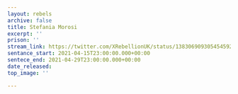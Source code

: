 ```yaml
---
layout: rebels
archive: false
title: Stefania Morosi
excerpt: ''
prison: ''
stream_link: https://twitter.com/XRebellionUK/status/1383069093054545927
sentance_start: 2021-04-15T23:00:00.000+00:00
sentece_end: 2021-04-29T23:00:00.000+00:00
date_released: 
top_image: ''

---
```

